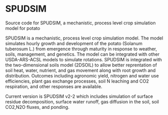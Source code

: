 # SPUDSIM
Source code for SPUDSIM, a mechanistic, process level crop simulation model for potato

SPUDSIM is a mechanistic, process level crop simulation model. The model simulates hourly growth and development of the potato (Solanum tuberosum L.) from emergence through maturity in response to weather, soils, management, and genetics. The model can be integrated with other USDA-ARS-ACSL models to simulate rotations. SPUDSIM is integrated with the two-dimensional soils model (2DSOIL) to allow better reprentation of soil heat, water, nutrient, and gas movement along with root growth and distribution. Outcomes including agronomic yield, nitrogen and water use efficiencies, plant gas exchange processes, soil N leaching and CO2 respiration, and other responses are available.

Current version is SPUDSIM v2-2 which includes simulation of surface residue decomposition, surface water runoff, gas diffusion in the soil, soil CO2,N2O fluxes, and ponding.

